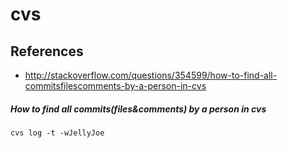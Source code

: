 # cvs

## References
* http://stackoverflow.com/questions/354599/how-to-find-all-commitsfilescomments-by-a-person-in-cvs

##### How to find all commits(files&comments) by a person in cvs
```
cvs log -t -wJellyJoe
```
